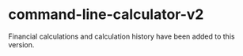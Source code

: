 # command-line-calculator-v2
Financial calculations and calculation history have been added to this version.

